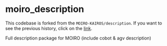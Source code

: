 # moiro_description

This codebase is forked from the `MOIRO-KAIROS/description`. If you want to see the previous history, click on the [link](https://github.com/MOIRO-KAIROS/description.git).

Full description package for MOIRO (include cobot & agv description)







